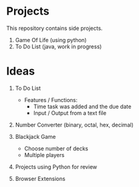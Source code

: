 # Projects
This repository contains side projects.

1. Game Of Life (using python)
2. To Do List (java, work in progress)

# Ideas
1. To Do List
    - Features / Functions:
        - Time task was added and the due date
        - Input / Output from a text file

2. Number Converter (binary, octal, hex, decimal)

3. Blackjack Game
    - Choose number of decks
    - Multiple players

4. Projects using Python for review

5. Browser Extensions
